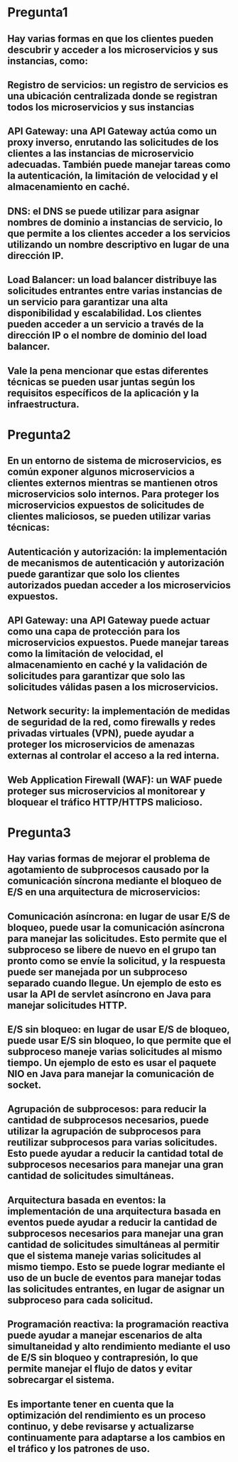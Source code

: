 # Pregunta1
  ## Hay varias formas en que los clientes pueden descubrir y acceder a los microservicios y sus instancias, como:
  ## Registro de servicios: un registro de servicios es una ubicación centralizada donde se registran todos los microservicios y sus instancias
  ## API Gateway: una API Gateway actúa como un proxy inverso, enrutando las solicitudes de los clientes a las instancias de microservicio adecuadas. También puede     manejar tareas como la autenticación, la limitación de velocidad y el almacenamiento en caché.
  ## DNS: el DNS se puede utilizar para asignar nombres de dominio a instancias de servicio, lo que permite a los clientes acceder a los servicios utilizando un nombre descriptivo en lugar de una dirección IP.
  ## Load Balancer: un load balancer distribuye las solicitudes entrantes entre varias instancias de un servicio para garantizar una alta disponibilidad y escalabilidad. Los clientes pueden acceder a un servicio a través de la dirección IP o el nombre de dominio del load balancer.
  ## Vale la pena mencionar que estas diferentes técnicas se pueden usar juntas según los requisitos específicos de la aplicación y la infraestructura.
  
# Pregunta2
  ## En un entorno de sistema de microservicios, es común exponer algunos microservicios a clientes externos mientras se mantienen otros microservicios solo internos. Para proteger los microservicios expuestos de solicitudes de clientes maliciosos, se pueden utilizar varias técnicas:
  ## Autenticación y autorización: la implementación de mecanismos de autenticación y autorización puede garantizar que solo los clientes autorizados puedan acceder a los microservicios expuestos.
  ## API Gateway: una API Gateway puede actuar como una capa de protección para los microservicios expuestos. Puede manejar tareas como la limitación de velocidad, el almacenamiento en caché y la validación de solicitudes para garantizar que solo las solicitudes válidas pasen a los microservicios.
  ## Network security: la implementación de medidas de seguridad de la red, como firewalls y redes privadas virtuales (VPN), puede ayudar a proteger los microservicios de amenazas externas al controlar el acceso a la red interna.
  ## Web Application Firewall (WAF): un WAF puede proteger sus microservicios al monitorear y bloquear el tráfico HTTP/HTTPS malicioso.
  
# Pregunta3
  ## Hay varias formas de mejorar el problema de agotamiento de subprocesos causado por la comunicación síncrona mediante el bloqueo de E/S en una arquitectura de microservicios:
  ## Comunicación asíncrona: en lugar de usar E/S de bloqueo, puede usar la comunicación asíncrona para manejar las solicitudes. Esto permite que el subproceso se libere de nuevo en el grupo tan pronto como se envíe la solicitud, y la respuesta puede ser manejada por un subproceso separado cuando llegue. Un ejemplo de esto es usar la API de servlet asíncrono en Java para manejar solicitudes HTTP.

 ## E/S sin bloqueo: en lugar de usar E/S de bloqueo, puede usar E/S sin bloqueo, lo que permite que el subproceso maneje varias solicitudes al mismo tiempo. Un ejemplo de esto es usar el paquete NIO en Java para manejar la comunicación de socket.

  ## Agrupación de subprocesos: para reducir la cantidad de subprocesos necesarios, puede utilizar la agrupación de subprocesos para reutilizar subprocesos para varias solicitudes. Esto puede ayudar a reducir la cantidad total de subprocesos necesarios para manejar una gran cantidad de solicitudes simultáneas.
  
  ## Arquitectura basada en eventos: la implementación de una arquitectura basada en eventos puede ayudar a reducir la cantidad de subprocesos necesarios para manejar una gran cantidad de solicitudes simultáneas al permitir que el sistema maneje varias solicitudes al mismo tiempo. Esto se puede lograr mediante el uso de un bucle de eventos para manejar todas las solicitudes entrantes, en lugar de asignar un subproceso para cada solicitud.

  ## Programación reactiva: la programación reactiva puede ayudar a manejar escenarios de alta simultaneidad y alto rendimiento mediante el uso de E/S sin bloqueo y contrapresión, lo que permite manejar el flujo de datos y evitar sobrecargar el sistema.
  ## Es importante tener en cuenta que la optimización del rendimiento es un proceso continuo, y debe revisarse y actualizarse continuamente para adaptarse a los cambios en el tráfico y los patrones de uso.
